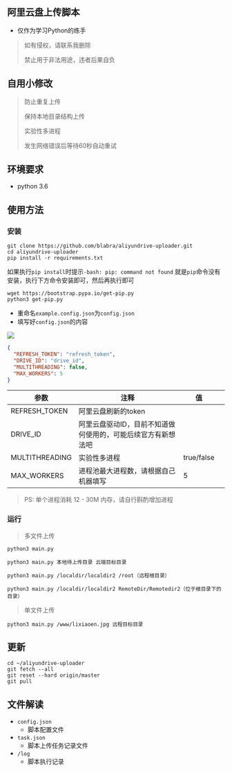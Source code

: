 ## 阿里云盘上传脚本

* 仅作为学习Python的练手

> 如有侵权，请联系我删除
> 
> 禁止用于非法用途，违者后果自负


## 自用小修改
>
> 防止重复上传
>
> 保持本地目录结构上传
>
> 实验性多进程
>
> 发生网络错误后等待60秒自动重试
## 环境要求
* python 3.6

## 使用方法
### 安装
```shell
git clone https://github.com/blabra/aliyundrive-uploader.git
cd aliyundrive-uploader
pip install -r requirements.txt
```

如果执行`pip install`时提示`-bash: pip: command not found`
就是`pip`命令没有安装，执行下方命令安装即可，然后再执行即可

```shell
wget https://bootstrap.pypa.io/get-pip.py
python3 get-pip.py
```

* 重命名`example.config.json`为`config.json`
* 填写好`config.json`的内容

![](https://z3.ax1x.com/2021/03/27/6zB8JA.png)

```json
{
  "REFRESH_TOKEN": "refresh_token",
  "DRIVE_ID": "drive_id",
  "MULTITHREADING": false,
  "MAX_WORKERS": 5
}
```
| 参数             | 注释                              | 值              |   |
|----------------|---------------------------------|----------------|---|
| REFRESH_TOKEN  | 阿里云盘刷新的token                 |                |   |
| DRIVE_ID       | 阿里云盘驱动ID，目前不知道做何使用的，可能后续官方有新想法吧 |                |   |
| MULTITHREADING | 实验性多进程| true/false     |   |
| MAX_WORKERS    | 进程池最大进程数，请根据自己机器填写              | 5              |   |

> PS: 单个进程消耗 12 - 30M 内存，请自行斟酌增加进程
>
### 运行

> 多文件上传
```shell
python3 main.py
```
```shell
python3 main.py 本地待上传目录 云端目标目录

python3 main.py /localdir/localdir2 /root（远程根目录）

python3 main.py /localdir/localdir2 RemoteDir/Remotedir2（位于根目录下的目录）
```
> 单文件上传

```shell
python3 main.py /www/lixiaoen.jpg 远程目标目录
```
## 更新
```shell
cd ~/aliyundrive-uploader
git fetch --all 
git reset --hard origin/master 
git pull
```
## 文件解读

* `config.json` 
  * 脚本配置文件
* `task.json`
  * 脚本上传任务记录文件
* `/log`
  * 脚本执行记录
